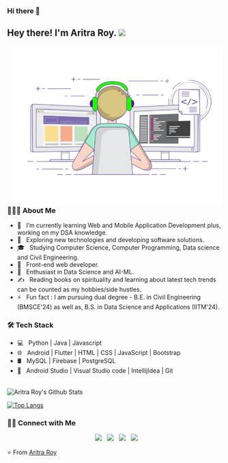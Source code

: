 ### Hi there 👋

<!--
**theroyaritra/theroyaritra** is a ✨ _special_ ✨ repository because its `README.md` (this file) appears on your GitHub profile.

Here are some ideas to get you started:

- 🔭 I’m currently working on ...
- 🌱 I’m currently learning ...
- 👯 I’m looking to collaborate on ...
- 🤔 I’m looking for help with ...
- 💬 Ask me about ...
- 📫 How to reach me: ...
- 😄 Pronouns: ...
- ⚡ Fun fact: ...
-->
<h2> Hey there! I'm Aritra Roy. <img src="https://github.com/souvikguria98/souvikguria98/blob/master/Hi.gif" width="25"></h2>
<img align="right" alt="GIF" src="https://raw.githubusercontent.com/devSouvik/devSouvik/master/gif3.gif" width="500"/>

<h3> 👨🏻‍💻 About Me </h3>

- 🔭 &nbsp; I’m currently learning Web and Mobile Application Development plus, working on my DSA knowledge.
- 🤔 &nbsp; Exploring new technologies and developing software solutions.
- 🎓 &nbsp; Studying Computer Science, Computer Programming, Data science and Civil Engineering.
- 💼 &nbsp; Front-end web developer.
- 🌱 &nbsp; Enthusiast in Data Science and AI-ML.
- ✍️ &nbsp; Reading books on spirituality and learning about latest tech trends can be counted as my hobbies/side hustles.
- ⚡ &nbsp; Fun fact : I am pursuing dual degree - B.E. in Civil Engineering (BMSCE'24) as well as, B.S. in Data Science and Applications (IITM'24).

<h3>🛠 Tech Stack</h3>

- 💻 &nbsp; Python | Java | Javascript
- 🌐 &nbsp; Android | Flutter | HTML | CSS | JavaScript | Bootstrap
- 🛢 &nbsp; MySQL | Firebase | PostgreSQL
- 🔧 &nbsp; Android Studio | Visual Studio code | IntellijIdea | Git
<!-- 🖥 &nbsp; Adobe Xd | Illustrator | Photoshop | OpenShot -->

<br>

<img align="center" src="https://github-readme-stats.vercel.app/api?username=theroyaritra&include_all_commits=true&count_private=true&show_icons=true&line_height=20&title_color=7A7ADB&icon_color=2234AE&text_color=D3D3D3&bg_color=0,000000,130F40" alt="Aritra Roy's Github Stats">

</br>

[![Top Langs](https://github-readme-stats.vercel.app/api/top-langs/?username=theroyaritra&layout=compact&text_color=daf7dc&bg_color=151515)](https://github.com/theroyaritra/github-readme-stats)


<h3> 🤝🏻 Connect with Me </h3>

<p align="center">
&nbsp; <a href="https://twitter.com/RoyAritra_tech" target="_blank" rel="noopener noreferrer"><img src="https://img.icons8.com/plasticine/100/000000/twitter.png" width="50" /></a>  
&nbsp; <a href="https://www.instagram.com/theroyaritra/" target="_blank" rel="noopener noreferrer"><img src="https://img.icons8.com/plasticine/100/000000/instagram-new.png" width="50" /></a>  
&nbsp; <a href="https://www.linkedin.com/in/theroyaritra/" target="_blank" rel="noopener noreferrer"><img src="https://img.icons8.com/plasticine/100/000000/linkedin.png" width="50" /></a>
&nbsp; <a href="mailto:theroyaritra@gmail.com" target="_blank" rel="noopener noreferrer"><img src="https://img.icons8.com/plasticine/100/000000/gmail.png"  width="50" /></a>
</p>

⭐️ From [Aritra Roy](https://github.com/theroyaritra)
